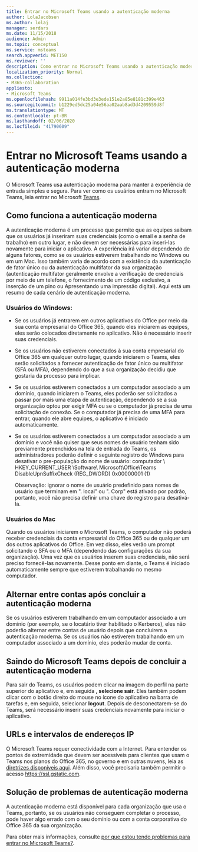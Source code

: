```yaml
---
title: Entrar no Microsoft Teams usando a autenticação moderna
author: LolaJacobsen
ms.author: lolaj
manager: serdars
ms.date: 11/15/2018
audience: Admin
ms.topic: conceptual
ms.service: msteams
search.appverid: MET150
ms.reviewer: ''
description: Como entrar no Microsoft Teams usando a autenticação moderna.
localization_priority: Normal
ms.collection:
- M365-collaboration
appliesto:
- Microsoft Teams
ms.openlocfilehash: 9911a014fe3bd3e3ede151e2a85e8181c399e463
ms.sourcegitcommit: b1229ed5dc25a04e56aa02aab8ad3d4209559d8f
ms.translationtype: MT
ms.contentlocale: pt-BR
ms.lasthandoff: 02/06/2020
ms.locfileid: "41790609"
---
```

<a name="sign-in-to-microsoft-teams-using-modern-authentication"></a>Entrar no Microsoft Teams usando a autenticação moderna
==========================

O Microsoft Teams usa autenticação moderna para manter a experiência de entrada simples e segura. Para ver como os usuários entram no Microsoft Teams, leia entrar no Microsoft [Teams](https://support.office.com/article/sign-in-to-teams-ea4b1443-d11b-4791-8ae1-9977e7723055).

## <a name="how-modern-authentication-works"></a>Como funciona a autenticação moderna

A autenticação moderna é um processo que permite que as equipes saibam que os usuários já inseriram suas credenciais (como o email e a senha de trabalho) em outro lugar, e não devem ser necessárias para inseri-las novamente para iniciar o aplicativo. A experiência irá variar dependendo de alguns fatores, como se os usuários estiverem trabalhando no Windows ou em um Mac. Isso também varia de acordo com a existência da autenticação de fator único ou da autenticação multifator da sua organização (autenticação multifator geralmente envolve a verificação de credenciais por meio de um telefone, o fornecimento de um código exclusivo, a inserção de um pino ou Apresentando uma impressão digital). Aqui está um resumo de cada cenário de autenticação moderna.

### <a name="windows-users"></a>Usuários do Windows: 

- Se os usuários já entrarem em outros aplicativos do Office por meio da sua conta empresarial do Office 365, quando eles iniciarem as equipes, eles serão colocados diretamente no aplicativo. Não é necessário inserir suas credenciais.

- Se os usuários não estiverem conectados à sua conta empresarial do Office 365 em qualquer outro lugar, quando iniciarem o Teams, eles serão solicitados a fornecer autenticação de fator único ou multifator (SFA ou MFA), dependendo do que a sua organização decidiu que gostaria da processo para implicar.

- Se os usuários estiverem conectados a um computador associado a um domínio, quando iniciarem o Teams, eles poderão ser solicitados a passar por mais uma etapa de autenticação, dependendo se a sua organização optou por exigir MFA ou se o computador já precisa de uma solicitação de conexão. Se o computador já precisa de uma MFA para entrar, quando ele abre equipes, o aplicativo é iniciado automaticamente.

- Se os usuários estiverem conectados a um computador associado a um domínio e você não quiser que seus nomes de usuário tenham sido previamente preenchidos na tela de entrada do Teams, os administradores poderão definir o seguinte registro do Windows para desativar o pre-população do nome de usuário: computador \ HKEY_CURRENT_USER \Software\ Microsoft\Office\Teams DisableUpnSuffixCheck (REG_DWORD) 0x00000001 (1)

  Observação: ignorar o nome de usuário predefinido para nomes de usuário que terminam em ". local" ou ". Corp" está ativado por padrão, portanto, você não precisa definir uma chave do registro para desativá-la. 


### <a name="mac-users"></a>Usuários do Mac 

Quando os usuários iniciarem o Microsoft Teams, o computador não poderá receber credenciais da conta empresarial do Office 365 ou de qualquer um dos outros aplicativos do Office. Em vez disso, eles verão um prompt solicitando o SFA ou o MFA (dependendo das configurações da sua organização). Uma vez que os usuários inserem suas credenciais, não será preciso fornecê-las novamente. Desse ponto em diante, o Teams é iniciado automaticamente sempre que estiverem trabalhando no mesmo computador.

## <a name="switching-accounts-after-completing-modern-authentication"></a>Alternar entre contas após concluir a autenticação moderna

Se os usuários estiverem trabalhando em um computador associado a um domínio (por exemplo, se o locatário tiver habilitado o Kerberos), eles não poderão alternar entre contas de usuário depois que concluírem a autenticação moderna. Se os usuários não estiverem trabalhando em um computador associado a um domínio, eles poderão mudar de conta.

## <a name="signing-out-of-microsoft-teams-after-completing-modern-authentication"></a>Saindo do Microsoft Teams depois de concluir a autenticação moderna
Para sair do Teams, os usuários podem clicar na imagem do perfil na parte superior do aplicativo e, em seguida **, selecione sair**. Eles também podem clicar com o botão direito do mouse no ícone do aplicativo na barra de tarefas e, em seguida, selecionar **logout**. Depois de desconectarem-se do Teams, será necessário inserir suas credenciais novamente para iniciar o aplicativo.

## <a name="urls-and-ip-address-ranges"></a>URLs e intervalos de endereços IP
O Microsoft Teams requer conectividade com a Internet. Para entender os pontos de extremidade que devem ser acessíveis para clientes que usam o Teams nos planos do Office 365, no governo e em outras nuvens, leia as [diretrizes disponíveis aqui](https://docs.microsoft.com/office365/enterprise/urls-and-ip-address-ranges). Além disso, você precisaria também permitir o acesso https://ssl.gstatic.com.

## <a name="troubleshooting-modern-authentication"></a>Solução de problemas de autenticação moderna

A autenticação moderna está disponível para cada organização que usa o Teams, portanto, se os usuários não conseguem completar o processo, pode haver algo errado com o seu domínio ou com a conta corporativa do Office 365 da sua organização. 

Para obter mais informações, consulte [por que estou tendo problemas para entrar no Microsoft Teams?](https://support.office.com/article/why-am-i-having-trouble-signing-in-to-microsoft-teams-a02f683b-61a3-4008-9447-ee60c5593b0f).

